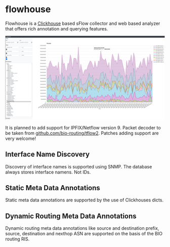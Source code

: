 # flowhouse

Flowhouse is a [Clickhouse](https://clickhouse.tech/) based sFlow collector and web based analyzer that offers rich annotation and querying features.

![screenshot](https://github.com/bio-routing/flowhouse/raw/master/assets/flowhouse-ui.png "UI Screenshot")

It is planned to add support for IPFIX/Netflow version 9. Packet decoder to be taken from [github.com/bio-routing/tflow2](https://github.com/bio-routing/tflow2).
Patches adding support are very welcome!

## Interface Name Discovery

Discovery of interface names is supported using SNMP. The database always stores interface namens. Not IDs.

## Static Meta Data Annotations

Static meta data annotations are supported by the use of Clickhouses dicts.

## Dynamic Routing Meta Data Annotations

Dynamic routing meta data annotations like source and destination prefix, source, destination and nexthop ASN are supported
on the basis of the BIO routing RIS.
